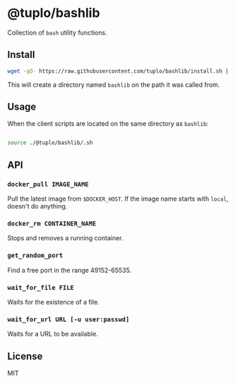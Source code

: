 # @tuplo/bashlib

Collection of `bash` utility functions.

## Install

```bash
wget -qO- https://raw.githubusercontent.com/tuplo/bashlib/install.sh | bash
```

This will create a directory named `bashlib` on the path it was called from.

## Usage

When the client scripts are located on the same directory as `bashlib`:

```bash

source ./@tuplo/bashlib/.sh

```

## API

### `docker_pull IMAGE_NAME`

Pull the latest image from `$DOCKER_HOST`. If the image name starts with `local`, doesn't do anything.

### `docker_rm CONTAINER_NAME`

Stops and removes a running container.

### `get_random_port`

Find a free port in the range 49152-65535.

### `wait_for_file FILE`

Waits for the existence of a file.

### `wait_for_url URL [-u user:passwd]`

Waits for a URL to be available.

## License

MIT
